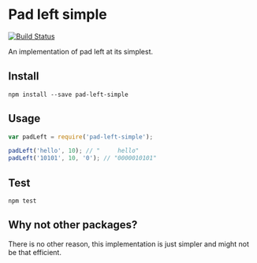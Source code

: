 # Pad left simple
[![Build Status](https://travis-ci.org/ycmjason/pad-left.svg?branch=master)](https://travis-ci.org/ycmjason/pad-left)

An implementation of pad left at its simplest.

## Install
```
npm install --save pad-left-simple
```

## Usage
```javascript
var padLeft = require('pad-left-simple');

padLeft('hello', 10); // "     hello"
padLeft('10101', 10, '0'); // "0000010101"
```

## Test
```
npm test
```

## Why not other packages?
There is no other reason, this implementation is just simpler and might not be that efficient.
